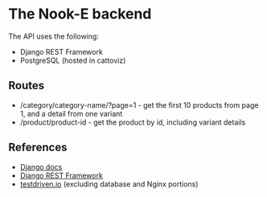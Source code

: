 # The Nook-E backend
The API uses the following:
- Django REST Framework
- PostgreSQL (hosted in cattoviz)

## Routes
- /category/category-name/?page=1 - get the first 10 products from page 1, and a detail from one variant
- /product/product-id - get the product by id, including variant details

## References
- [Django docs](https://docs.djangoproject.com/en/5.1)
- [Django REST Framework](https://www.django-rest-framework.org/)
- [testdriven.io](https://testdriven.io/blog/dockerizing-django-with-postgres-gunicorn-and-nginx/) (excluding database and Nginx portions)
